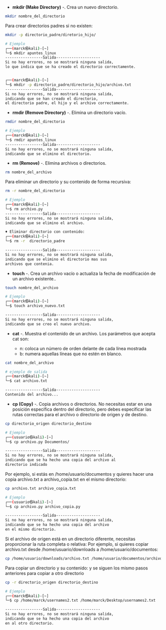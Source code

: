 - __mkdir (Make Directory)__ -. Crea un nuevo directorio.

```bash
mkdir nombre_del_directorio
```

Para crear directorios padres si no existen:

```bash
mkdir -p directorio_padre/diretorio_hijo/
```

```bash
# Ejemplo
┌──(marck㉿kali)-[~]
└─$ mkdir apuntes_linux
-----------------Salida--------------------
Si no hay errores, no se mostrará ninguna salida, 
lo que indica que se ha creado el directorio correctamente.


┌──(marck㉿kali)-[~]
└─$ mkdir -p directorio_padre/directorio_hijo/archivo.txt
-----------------Salida--------------------
Si no hay errores, no se mostrará ninguna salida, 
indicando que se han creado el directorio, 
el directorio padre, el hijo y el archivo correctamente.
```

- __rmdir (Remove Directory)__ -. Elimina un directorio vacío.

```bash
rmdir nombre_del_directorio
```

```bash
# Ejemplo
┌──(marck㉿kali)-[~]
└─$ rmdir apuntes_linux
-----------------Salida--------------------
Si no hay errores, no se mostrará ninguna salida, 
indicando que se elimino el directorio. 
```

- __rm (Remove)__ -. Elimina archivos o directorios.

```bash
rm nombre_del_archivo
```
Para eliminar un directorio y su contenido de forma recursiva:

```bash
rm -r nombre_del_directorio
```

```bash
# Ejemplo
┌──(marck㉿kali)-[~]
└─$ rm archivo.py 
-----------------Salida--------------------
Si no hay errores, no se mostrará ninguna salida, 
indicando que se elimino el archivo.   

♦ Eliminar directorio con contenido:                                          
┌──(marck㉿kali)-[~]
└─$ rm -r  directorio_padre 

-----------------Salida--------------------
Si no hay errores, no se mostrará ninguna salida, 
indicando que se elimino el directorio mas sus 
archivos que contenia.   
```

- __touch__ -. Crea un archivo vacío o actualiza la fecha de modificación de un archivo existente..

```bash
touch nombre_del_archivo
```

```bash
# Ejemplo
┌──(marck㉿kali)-[~]
└─$ touch archivo_nuevo.txt

-----------------Salida--------------------
Si no hay errores, no se mostrará ninguna salida, 
indicando que se creo el nuevo archivo. 
```
- __cat__ -. Muestra el contenido de un archivo. Los parámetros que acepta cat son:

    - n: coloca un número de orden delante de cada línea mostrada
    - b: numera aquellas líneas que no estén en blanco.

```bash
cat nombre_del_archivo
```

```bash
# ejemplo de salida
┌──(marck㉿kali)-[~]
└─$ cat archivo.txt

-----------------Salida--------------------
Contenido del archivo...
```
 
- __cp (Copy)__ -. Copia archivos o directorios. No necesitas estar en una posición específica dentro del directorio, pero debes especificar las rutas correctas para el archivo o directorio de origen y de destino. 

```bash
cp directorio_origen directorio_destino
```
```bash
# Ejemplo
┌──(usuario㉿kali)-[~]
└─$ cp archivo.py Documentos/

-----------------Salida--------------------
Si no hay errores, no se mostrará ninguna salida, 
indicando que se ha hecho una copia del archivo al 
directorio indicado 
```
Por ejemplo, si estás en /home/usuario/documentos y quieres hacer una copia archivo.txt a archivo_copia.txt en el mismo directorio:

```bash
cp archivo.txt archivo_copia.txt
```

```bash
# Ejemplo
┌──(usuario㉿kali)-[~]
└─$ cp archivo.py archivo_copia.py

-----------------Salida--------------------
Si no hay errores, no se mostrará ninguna salida, 
indicando que se ha hecho una copia del archivo
en el mismo directorio. 
```

Si el archivo de origen está en un directorio diferente, necesitas proporcionar la ruta completa o relativa:
Por ejemplo, si quieres copiar archivo.txt desde /home/usuario/downloads a /home/usuario/documentos:

```bash
cp /home/usuario/downloads/archivo.txt /home/usuario/documentos/archivo.txt 
```

Para copiar un directorio y su contenido: y se siguen los mismo pasos anteriores para copiar a otro directorio

```bash
cp -r directorio_origen directorio_destino
```
```bash
# Ejemplo
┌──(marck㉿kali)-[~]
└─$ cp /home/marck/usernames2.txt /home/marck/Desktop/usernames2.txt

-----------------Salida--------------------
Si no hay errores, no se mostrará ninguna salida, 
indicando que se ha hecho una copia del archivo
en al otro directorio. 
```
